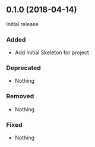 ## 0.1.0 (2018-04-14)

Initial release

### Added

- Add Initial Skeleton for project

### Deprecated

- Nothing

### Removed

- Nothing

### Fixed

- Nothing
